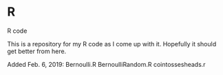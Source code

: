 # R
R code

This is a repository for my R code as I come up with it. Hopefully it should get better from here.

Added Feb. 6, 2019:
Bernoulli.R
BernoulliRandom.R
cointossesheads.r

